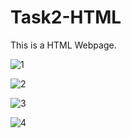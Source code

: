 # Task2-HTML

This is a HTML Webpage.

![1](https://github.com/srividya-03/Task2-HTML/assets/85501625/50fad3d2-588d-4de5-8eea-905ec49e44ff)


![2](https://github.com/srividya-03/Task2-HTML/assets/85501625/524d1380-706c-4ff5-8494-b80c3e232139)


![3](https://github.com/srividya-03/Task2-HTML/assets/85501625/54d3a549-0805-473c-b10f-ecedf7670a1e)


![4](https://github.com/srividya-03/Task2-HTML/assets/85501625/c5076a95-2c4e-471e-b0e1-b85d877ce348)
